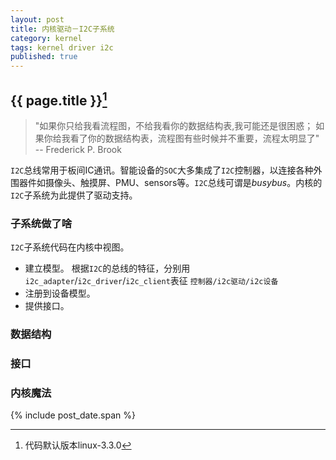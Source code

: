 ```yaml
---
layout: post
title: 内核驱动－I2C子系统
category: kernel
tags: kernel driver i2c
published: true
---
```


## {{ page.title }}[^1]

> "如果你只给我看流程图，不给我看你的数据结构表,我可能还是很困惑；
> 如果你给我看了你的数据结构表，流程图有些时候并不重要，流程太明显了"
> -- Frederick P. Brook

`I2C`总线常用于板间IC通讯。智能设备的`SOC`大多集成了`I2C`控制器，以连接各种外围器件如摄像头、触摸屏、PMU、sensors等。`I2C`总线可谓是*busybus*。内核的`I2C`子系统为此提供了驱动支持。

### 子系统做了啥
`I2C`子系统代码在内核中视图。

* 建立模型。
  根据`I2C`的总线的特征，分别用`i2c_adapter`/`i2c_driver`/`i2c_client`表征 `控制器/i2c驱动/i2c设备`
* 注册到设备模型。
* 提供接口。

### 数据结构

### 接口

### 内核魔法

{% include post_date.span %}

[^1]: 代码默认版本linux-3.3.0
